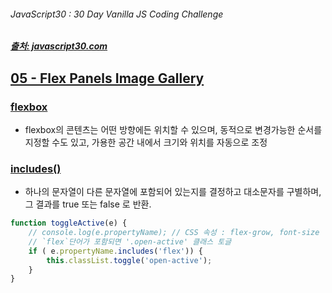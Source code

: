 ###### JavaScript30 : 30 Day Vanilla JS Coding Challenge

##### [출처: javascript30.com](https://javascript30.com/)

## [05 - Flex Panels Image Gallery](https://rockquai.github.io/JavaScript30/05-Flex%20Panels%20Image%20Gallery/)

### [flexbox](https://css-tricks.com/snippets/css/a-guide-to-flexbox/)
- flexbox의 콘텐츠는 어떤 방향에든 위치할 수 있으며, 동적으로 변경가능한 순서를 지정할 수도 있고, 가용한 공간 내에서 크기와 위치를 자동으로 조정

### [includes()](https://developer.mozilla.org/ko/docs/Web/JavaScript/Reference/Global_Objects/String/includes)
- 하나의 문자열이 다른 문자열에 포함되어 있는지를 결정하고 대소문자를 구별하며, 그 결과를 true 또는 false 로 반환.

```js
function toggleActive(e) {
    // console.log(e.propertyName); // CSS 속성 : flex-grow, font-size
    // `flex`단어가 포함되면 '.open-active' 클래스 토글
    if ( e.propertyName.includes('flex')) {
        this.classList.toggle('open-active');
    }
}
```
